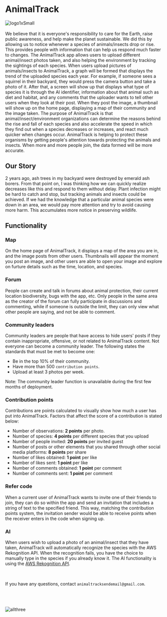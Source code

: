 # AnimalTrack

![logo1xSmall](https://user-images.githubusercontent.com/80968217/118900329-aaa32080-b8de-11eb-92cd-c5c61b174833.png)
<br><br>
We believe that it is everyone's responsibility to care for the Earth, raise public awareness, and help make the planet sustainable. We did this by allowing us to notice whenever a species of animals/insects drop or rise. This provides people with information that can help us respond much faster to changes. The AnimalTrack app allows users to upload different animal/insect photos taken, and also helping the environment by tracking the sightings of each species. When users upload pictures of animals/insects to AnimalTrack, a graph will be formed that displays the trend of the uploaded species each year. For example, if someone sees a squirrel in their backyard, they would press the camera button and take a photo of it. After that, a screen will show up that displays what type of species it is through the AI identifier, information about that animal such as diet and habitat, and any comments that the uploader wants to tell other users when they look at their post. When they post the image, a thumbnail will show up on the home page, displaying a map of their community and the image taken. The purpose of AnimalTrack is that animal/insect/environment organizations can determine the reasons behind the rise and fall of each species and also accelerate the speed in which they find out when a species decreases or increases, and react much quicker when changes occur. AnimalTrack is helping to protect these organisms by getting people's attention towards protecting the animals and insects. When more and more people join, the data formed will be more accurate.

## Our Story
2 years ago, ash trees in my backyard were destroyed by emerald ash borers. From that point on, I was thinking how we can quickly realize decreases like this and respond to them without delay. Plant infection might be hard to catch and stop, but tracking animals and insects could be achieved. If we had the knowledge that a particular animal species were down in an area, we would pay more attention and try to avoid causing more harm. This accumulates more notice in preserving wildlife.

## Functionality

### Map
On the home page of AnimalTrack, it displays a map of the area you are in, and the image posts from other users. Thumbnails will appear the moment you post an image, and other users are able to open your image and explore on furture details such as the time, location, and species.

### Forum
People can create and talk in forums about animal protection, their current location biodiversity, bugs with the app, etc. Only people in the same area as the creator of the forum can fully participate in discussions and commenting, while if someone is outside the limit, they can only view what other people are saying, and not be able to comment.

### Community leaders
Community leaders are people that have access to hide users' posts if they contain inappropriate, offensive, or not related to AnimalTrack content. Not everyone can become a community leader. The following states the standards that must be met to become one:

- Be in the top 10% of their community.
- Have more than 500 `contribution points`.
- Upload at least 3 photos per week.

Note: The community leader function is unavailable during the first few months of deployment.

### Contribution points
Contributions are points calculated to visually show how much a user has put into AnimalTrack. Factors that affect the score of a contribution is stated below:

- Number of observations: __2 points__ per photo.
-	Number of species: __4 points__ per different species that you upload
-	Number of people invited: __20 points__ per invited guest
-	Number of posts or other elements that you shared through other social media platforms: __8 points__ per share
-	Number of likes obtained: __1 point__ per like
-	Number of likes sent: __1 point__ per like
-	Number of comments obtained: __1 point__ per comment
-	Number of comments sent: __1 point__ per comment

### Refer code
When a current user of AnimalTrack wants to invite one of their friends to join, they can do so within the app and send an invitation that includes a string of text to the specified friend. This way, matching the contribution points system, the invitation sender would be able to receive points when the receiver enters in the code when signing up.

### AI
When users wish to upload a photo of an animal/insect that they have taken, AnimalTrack will automatically recognize the species with the AWS Rekognition API. When the recognition fails, you have the choice to manually type in the species if you already know it. The AI functionality is using the [AWS Rekognition API].

<br><br>
If you have any questions, contact `animaltracksendemail@gmail.com`.
<br><br><br><br>

[AWS Rekognition API]: https://aws.amazon.com/rekognition/?blog-cards.sort-by=item.additionalFields.createdDate&blog-cards.sort-order=desc
![allthree](https://user-images.githubusercontent.com/80968217/118900410-e8a04480-b8de-11eb-87e9-7e486da26280.png)

